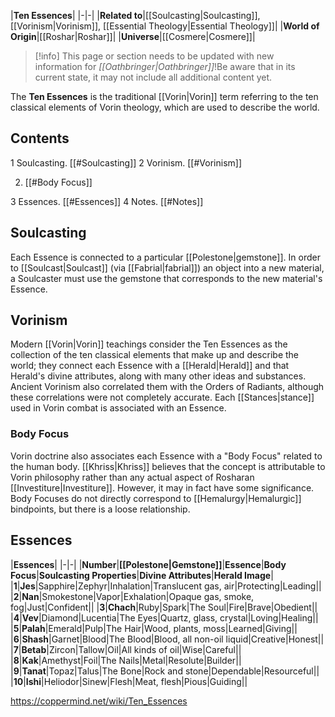 |**Ten Essences**|
|-|-|
|**Related to**|[[Soulcasting\|Soulcasting]], [[Vorinism\|Vorinism]], [[Essential Theology\|Essential Theology]]|
|**World of Origin**|[[Roshar\|Roshar]]|
|**Universe**|[[Cosmere\|Cosmere]]|

> [!info] This page or section needs to be updated with new information for *[[Oathbringer\|Oathbringer]]*!Be aware that in its current state, it may not include all additional content yet.

The **Ten Essences** is the traditional [[Vorin\|Vorin]] term referring to the ten classical elements of Vorin theology, which are used to describe the world.

## Contents

1 Soulcasting. [[#Soulcasting]] 
2 Vorinism. [[#Vorinism]] 

2. [[#Body Focus]] 


3 Essences. [[#Essences]] 
4 Notes. [[#Notes]] 


## Soulcasting
Each Essence is connected to a particular [[Polestone\|gemstone]]. In order to [[Soulcast\|Soulcast]] (via [[Fabrial\|fabrial]]) an object into a new material, a Soulcaster must use the gemstone that corresponds to the new material's Essence.

## Vorinism
Modern [[Vorin\|Vorin]] teachings consider the Ten Essences as the collection of the ten classical elements that make up and describe the world; they connect each Essence with a [[Herald\|Herald]] and that Herald's divine attributes, along with many other ideas and substances.
Ancient Vorinism also correlated them with the Orders of Radiants, although these correlations were not completely accurate. Each [[Stances\|stance]] used in Vorin combat is associated with an Essence.

### Body Focus
Vorin doctrine also associates each Essence with a "Body Focus" related to the human body. [[Khriss\|Khriss]] believes that the concept is attributable to Vorin philosophy rather than any actual aspect of Rosharan [[Investiture\|Investiture]]. However, it may in fact have some significance. Body Focuses do not directly correspond to [[Hemalurgy\|Hemalurgic]] bindpoints, but there is a loose relationship.

## Essences
|**Essences**|
|-|-|
|**Number**|**[[Polestone\|Gemstone]]**|**Essence**|**Body Focus**|**Soulcasting Properties**|**Divine Attributes**|**Herald Image**|
|**1**|**Jes**|Sapphire|Zephyr|Inhalation|Translucent gas, air|Protecting|Leading||
|**2**|**Nan**|Smokestone|Vapor|Exhalation|Opaque gas, smoke, fog|Just|Confident||
|**3**|**Chach**|Ruby|Spark|The Soul|Fire|Brave|Obedient||
|**4**|**Vev**|Diamond|Lucentia|The Eyes|Quartz, glass, crystal|Loving|Healing||
|**5**|**Palah**|Emerald|Pulp|The Hair|Wood, plants, moss|Learned|Giving||
|**6**|**Shash**|Garnet|Blood|The Blood|Blood, all non-oil liquid|Creative|Honest||
|**7**|**Betab**|Zircon|Tallow|Oil|All kinds of oil|Wise|Careful||
|**8**|**Kak**|Amethyst|Foil|The Nails|Metal|Resolute|Builder||
|**9**|**Tanat**|Topaz|Talus|The Bone|Rock and stone|Dependable|Resourceful||
|**10**|**Ishi**|Heliodor|Sinew|Flesh|Meat, flesh|Pious|Guiding||



https://coppermind.net/wiki/Ten_Essences